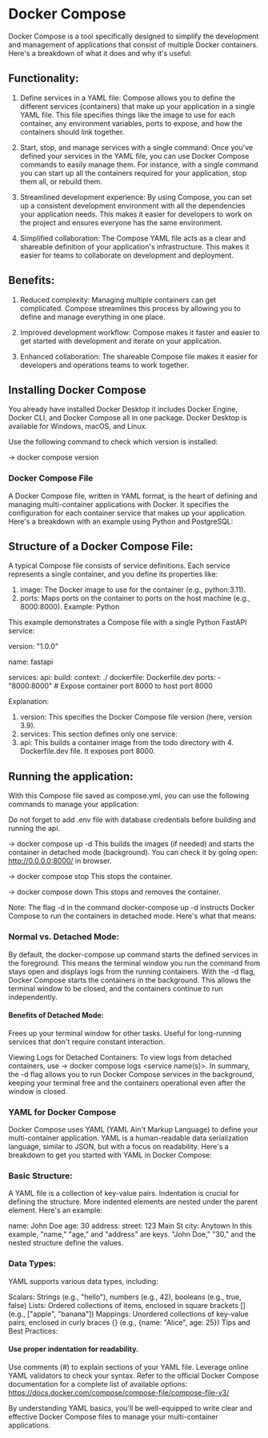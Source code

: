 # Docker Compose
Docker Compose is a tool specifically designed to simplify the development and management of applications that consist of multiple Docker containers. Here's a breakdown of what it does and why it's useful:

## Functionality:

1. Define services in a YAML file: Compose allows you to define the different services (containers) that make up your application in a single YAML file. This file specifies things like the image to use for each container, any environment variables, ports to expose, and how the containers should link together.

2. Start, stop, and manage services with a single command: Once you've defined your services in the YAML file, you can use Docker Compose commands to easily manage them. For instance, with a single command you can start up all the containers required for your application, stop them all, or rebuild them.

3. Streamlined development experience: By using Compose, you can set up a consistent development environment with all the dependencies your application needs. This makes it easier for developers to work on the project and ensures everyone has the same environment.

4. Simplified collaboration: The Compose YAML file acts as a clear and shareable definition of your application's infrastructure. This makes it easier for teams to collaborate on development and deployment.

## Benefits:

1. Reduced complexity: Managing multiple containers can get complicated. Compose streamlines this process by allowing you to define and manage everything in one place.

2. Improved development workflow: Compose makes it faster and easier to get started with development and iterate on your application.

3. Enhanced collaboration: The shareable Compose file makes it easier for developers and operations teams to work together.

## Installing Docker Compose
You already have installed Docker Desktop it includes Docker Engine, Docker CLI, and Docker Compose all in one package. Docker Desktop is available for Windows, macOS, and Linux.

Use the following command to check which version is installed:

-> docker compose version

### Docker Compose File
A Docker Compose file, written in YAML format, is the heart of defining and managing multi-container applications with Docker. It specifies the configuration for each container service that makes up your application. Here's a breakdown with an example using Python and PostgreSQL:

## Structure of a Docker Compose File:

A typical Compose file consists of service definitions. Each service represents a single container, and you define its properties like:

1. image: The Docker image to use for the container (e.g., python:3.11).
2. ports: Maps ports on the container to ports on the host machine (e.g., 8000:8000).
Example: Python

This example demonstrates a Compose file with a single Python FastAPI service:

version: "1.0.0"

name: fastapi

services:
  api:
    build:
      context: ./
      dockerfile: Dockerfile.dev
    ports:
      - "8000:8000"  # Expose container port 8000 to host port 8000  

Explanation:

1. version: This specifies the Docker Compose file version (here, version 3.9).
2. services: This section defines only one service:
3. api: This builds a container image from the todo directory with 4. Dockerfile.dev file. It exposes port 8000.

## Running the application:

With this Compose file saved as compose.yml, you can use the following commands to manage your application:

Do not forget to add .env file with database credentials before building and running the api.

-> docker compose up -d 
This builds the images (if needed) and starts the container in detached mode (background). You can check it by going open: http://0.0.0.0:8000/ in browser.

-> docker compose stop 
This stops the container.

-> docker compose down 
This stops and removes the container.

Note:
The flag -d in the command docker-compose up -d instructs Docker Compose to run the containers in detached mode. Here's what that means:

### Normal vs. Detached Mode:

By default, the docker-compose up command starts the defined services in the foreground. This means the terminal window you run the command from stays open and displays logs from the running containers.
With the -d flag, Docker Compose starts the containers in the background. This allows the terminal window to be closed, and the containers continue to run independently.

#### Benefits of Detached Mode:

Frees up your terminal window for other tasks.
Useful for long-running services that don't require constant interaction.

Viewing Logs for Detached Containers:
To view logs from detached containers, use 
-> docker compose logs <service name(s)>.
In summary, the -d flag allows you to run Docker Compose services in the background, keeping your terminal free and the containers operational even after the window is closed.

### YAML for Docker Compose
Docker Compose uses YAML (YAML Ain't Markup Language) to define your multi-container application. YAML is a human-readable data serialization language, similar to JSON, but with a focus on readability. Here's a breakdown to get you started with YAML in Docker Compose:

### Basic Structure:

A YAML file is a collection of key-value pairs. Indentation is crucial for defining the structure. More indented elements are nested under the parent element. Here's an example:

name: John Doe
age: 30
address:
  street: 123 Main St
  city: Anytown
In this example, "name," "age," and "address" are keys. "John Doe," "30," and the nested structure define the values.

### Data Types:

YAML supports various data types, including:

Scalars: Strings (e.g., "hello"), numbers (e.g., 42), booleans (e.g., true, false)
Lists: Ordered collections of items, enclosed in square brackets [] (e.g., ["apple", "banana"])
Mappings: Unordered collections of key-value pairs, enclosed in curly braces {} (e.g., {name: "Alice", age: 25})
Tips and Best Practices:

#### Use proper indentation for readability.
Use comments (#) to explain sections of your YAML file.
Leverage online YAML validators to check your syntax.
Refer to the official Docker Compose documentation for a complete list of available options:
https://docs.docker.com/compose/compose-file/compose-file-v3/

By understanding YAML basics, you'll be well-equipped to write clear and effective Docker Compose files to manage your multi-container applications.